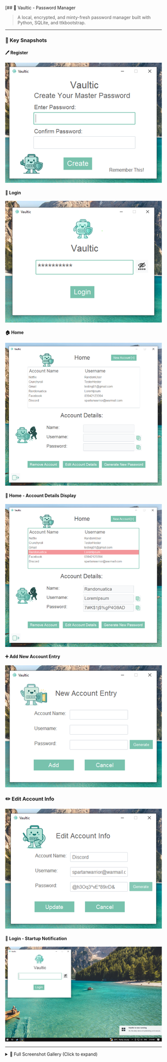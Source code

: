 [## 🔐 Vaultic - Password Manager

> A local, encrypted, and minty-fresh password manager built with Python, SQLite, and ttkbootstrap.

---

### 🌟 Key Snapshots

#### 🖊️ Register 
[![Register](img/snapshots/register.png)](https://raw.githubusercontent.com/heyhenry/Vaultic/128a47c14d6bc4e7dbb7153af3d2db738f2ace22/img/snapshots/register.png)

#### 🏁 Login 
[![Login](img/snapshots/login_masked.png)](https://raw.githubusercontent.com/heyhenry/Vaultic/128a47c14d6bc4e7dbb7153af3d2db738f2ace22/img/snapshots/login_masked.png)

#### 🏠 Home
[![Home](img/snapshots/home.png)](https://raw.githubusercontent.com/heyhenry/Vaultic/128a47c14d6bc4e7dbb7153af3d2db738f2ace22/img/snapshots/home.png)

#### 📜 Home - Account Details Display
[![Account Details](img/snapshots/account_details.png)](https://raw.githubusercontent.com/heyhenry/Vaultic/128a47c14d6bc4e7dbb7153af3d2db738f2ace22/img/snapshots/account_details.png)

#### ➕ Add New Account Entry
[![New Entry](img/snapshots/empty_new_entry.png)](https://raw.githubusercontent.com/heyhenry/Vaultic/128a47c14d6bc4e7dbb7153af3d2db738f2ace22/img/snapshots/empty_new_entry.png)

### ✏️ Edit Account Info
[![Edit Account Info](img/snapshots/edit_account_info.png)](https://raw.githubusercontent.com/heyhenry/Vaultic/128a47c14d6bc4e7dbb7153af3d2db738f2ace22/img/snapshots/edit_account_info.png)

#### 🔔 Login - Startup Notification
[![Toast](img/snapshots/toast_login.png)](https://raw.githubusercontent.com/heyhenry/Vaultic/128a47c14d6bc4e7dbb7153af3d2db738f2ace22/img/snapshots/toast_login.png)

---

<details>
  <summary>📸 Full Screenshot Gallery (Click to expand)</summary>

### 🖊️ Register 
[![Register](img/snapshots/register.png)](https://raw.githubusercontent.com/heyhenry/Vaultic/128a47c14d6bc4e7dbb7153af3d2db738f2ace22/img/snapshots/register.png)

### 🖊️ Register - Error State - Mismatch
[![Register Error Mismatch](img/snapshots/error_register_mismatch.png)](https://raw.githubusercontent.com/heyhenry/Vaultic/128a47c14d6bc4e7dbb7153af3d2db738f2ace22/img/snapshots/error_register_mismatch.png)

### 🖊️ Register - Error State - Whitespaces Only
[![Register Error Whitespaces Only](img/snapshots/error_register_whitespace.png)](https://raw.githubusercontent.com/heyhenry/Vaultic/128a47c14d6bc4e7dbb7153af3d2db738f2ace22/img/snapshots/error_register_whitespace.png)

### 🖊️ Register - Error State - Minimum Length
[![Register Error Minimum Length](img/snapshots/error_register_length.png)](https://raw.githubusercontent.com/heyhenry/Vaultic/128a47c14d6bc4e7dbb7153af3d2db738f2ace22/img/snapshots/error_register_length.png)

### 🖊️ Register - Error State - Empty Input
[![Register Error Empty Input](img/snapshots/error_register_empty.png)](https://raw.githubusercontent.com/heyhenry/Vaultic/128a47c14d6bc4e7dbb7153af3d2db738f2ace22/img/snapshots/error_register_empty.png)

### 🔐 Login - Masked
[![Login Masked](img/snapshots/login_masked.png)](https://raw.githubusercontent.com/heyhenry/Vaultic/128a47c14d6bc4e7dbb7153af3d2db738f2ace22/img/snapshots/login_masked.png)

### 🔐 Login - Unmasked
[![Login Unmasked](img/snapshots/login_unmasked.png)](https://raw.githubusercontent.com/heyhenry/Vaultic/128a47c14d6bc4e7dbb7153af3d2db738f2ace22/img/snapshots/login_unmasked.png)

### 🔐 Login - Startup Notification
[![Login Startup Notification](img/snapshots/toast_login.png)](https://raw.githubusercontent.com/heyhenry/Vaultic/128a47c14d6bc4e7dbb7153af3d2db738f2ace22/img/snapshots/toast_login.png)

### 🔐 Login - Error State
[![Login Error](img/snapshots/error_login.png)](https://raw.githubusercontent.com/heyhenry/Vaultic/128a47c14d6bc4e7dbb7153af3d2db738f2ace22/img/snapshots/error_login.png)

### 🏠 Home - Populated
[![Home Populated](img/snapshots/home.png)](https://raw.githubusercontent.com/heyhenry/Vaultic/128a47c14d6bc4e7dbb7153af3d2db738f2ace22/img/snapshots/home.png)

### 🏠 Home - Account Details Display
[![Home Account Details](img/snapshots/account_details.png)](https://raw.githubusercontent.com/heyhenry/Vaultic/128a47c14d6bc4e7dbb7153af3d2db738f2ace22/img/snapshots/account_details.png)

### 🏠 Home - Copied Username 
[![Home Username](img/snapshots/toast_home.png)](https://raw.githubusercontent.com/heyhenry/Vaultic/128a47c14d6bc4e7dbb7153af3d2db738f2ace22/img/snapshots/toast_home.png)

### ➕ New Account Entry
[![New Entry](img/snapshots/empty_new_entry.png)](https://raw.githubusercontent.com/heyhenry/Vaultic/128a47c14d6bc4e7dbb7153af3d2db738f2ace22/img/snapshots/empty_new_entry.png)

### ➕ New Account Entry - Error State
[![New Entry Error](img/snapshots/error_new_entry.png)](https://raw.githubusercontent.com/heyhenry/Vaultic/128a47c14d6bc4e7dbb7153af3d2db738f2ace22/img/snapshots/error_new_entry.png)

### ✏️ Edit Account Info
[![Edit Account Info](img/snapshots/edit_account_info.png)](https://raw.githubusercontent.com/heyhenry/Vaultic/128a47c14d6bc4e7dbb7153af3d2db738f2ace22/img/snapshots/edit_account_info.png)

### ✏️ Edit Account Info - Error State
[![Edit Account Info Error](img/snapshots/error_edit_account_info.png)](https://raw.githubusercontent.com/heyhenry/Vaultic/128a47c14d6bc4e7dbb7153af3d2db738f2ace22/img/snapshots/error_edit_account_info.png)

<!-- Add all your bonus states/screens here -->

</details>
